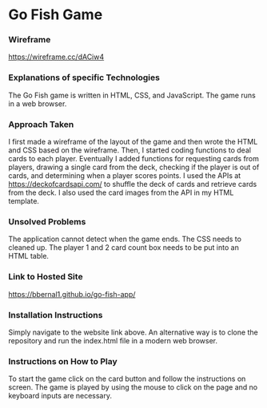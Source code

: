 # Go Fish Game
### Wireframe
https://wireframe.cc/dACiw4

### Explanations of specific Technologies 
The Go Fish game is written in HTML, CSS, and JavaScript. The game runs in a web browser.

### Approach Taken
I first made a wireframe of the layout of the game and then wrote the HTML and CSS based on the wireframe. Then, I started coding functions to deal cards to each player. Eventually I added functions for requesting cards from players, drawing a single card from the deck, checking if the player is out of cards, and determining when a player scores points. I used the APIs at https://deckofcardsapi.com/ to shuffle the deck of cards and retrieve cards from the deck. I also used the card images from the API in my HTML template.

### Unsolved Problems
The application cannot detect when the game ends. The CSS needs to cleaned up. The player 1 and 2 card count box needs to be put into an HTML table.

### Link to Hosted Site
https://bbernal1.github.io/go-fish-app/

### Installation Instructions
Simply navigate to the website link above. An alternative way is to clone the repository and run the index.html file in a modern web browser.

### Instructions on How to Play
To start the game click on the card button and follow the instructions on screen. The game is played by using the mouse to click on the page and no keyboard inputs are necessary.
